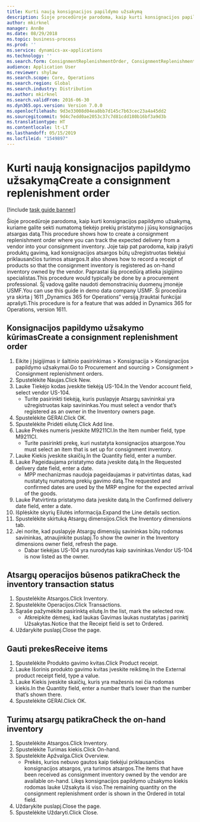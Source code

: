 ```yaml
---
title: Kurti naują konsignacijos papildymo užsakymą
description: Šioje procedūroje parodoma, kaip kurti konsignacijos papildymo užsakymą, kuriame galite sekti numatomą tiekėjo prekių pristatymo į jūsų konsignacijos atsargas datą.
author: mkirknel
manager: AnnBe
ms.date: 08/29/2018
ms.topic: business-process
ms.prod: ''
ms.service: dynamics-ax-applications
ms.technology: ''
ms.search.form: ConsignmentReplenishmentOrder, ConsignmentReplenishmentOrderCreate, InventTrans, ConsignmentDraftReplenishmentOrderJournal, InventOnhandMovement, InventOnhandItem, InventItemIdLookupSimple
audience: Application User
ms.reviewer: shylaw
ms.search.scope: Core, Operations
ms.search.region: Global
ms.search.industry: Distribution
ms.author: mkirknel
ms.search.validFrom: 2016-06-30
ms.dyn365.ops.version: Version 7.0.0
ms.openlocfilehash: 9d3e33008d04ea8bb7d145c7b63cec23a4a45dd2
ms.sourcegitcommit: 9d4c7edd0ae2053c37c7d81cdd180b16bf3a9d3b
ms.translationtype: HT
ms.contentlocale: lt-LT
ms.lasthandoff: 05/15/2019
ms.locfileid: "1549897"
---
```

# <a name="create-a-consignment-replenishment-order"></a><span data-ttu-id="c3ac5-103">Kurti naują konsignacijos papildymo užsakymą</span><span class="sxs-lookup"><span data-stu-id="c3ac5-103">Create a consignment replenishment order</span></span>

[!include [task guide banner](../../includes/task-guide-banner.md)]

<span data-ttu-id="c3ac5-104">Šioje procedūroje parodoma, kaip kurti konsignacijos papildymo užsakymą, kuriame galite sekti numatomą tiekėjo prekių pristatymo į jūsų konsignacijos atsargas datą.</span><span class="sxs-lookup"><span data-stu-id="c3ac5-104">This procedure shows how to create a consignment replenishment order where you can track the expected delivery from a vendor into your consignment inventory.</span></span> <span data-ttu-id="c3ac5-105">Joje taip pat parodoma, kaip įrašyti produktų gavimą, kad konsignacijos atsargos būtų užregistruotas tiekėjui priklausančios turimos atsargos.</span><span class="sxs-lookup"><span data-stu-id="c3ac5-105">It also shows how to record a receipt of products so that the consignment inventory is registered as on-hand inventory owned by the vendor.</span></span> <span data-ttu-id="c3ac5-106">Paprastai šią procedūrą atlieka įsigijimo specialistas.</span><span class="sxs-lookup"><span data-stu-id="c3ac5-106">This procedure would typically be done by a procurement professional.</span></span> <span data-ttu-id="c3ac5-107">Šį vadovą galite naudoti demonstracinių duomenų įmonėje USMF.</span><span class="sxs-lookup"><span data-stu-id="c3ac5-107">You can use this guide in demo data company USMF.</span></span> <span data-ttu-id="c3ac5-108">Ši procedūra yra skirta į 1611 „Dynamics 365 for Operations“ versiją įtrauktai funkcijai aprašyti.</span><span class="sxs-lookup"><span data-stu-id="c3ac5-108">This procedure is for a feature that was added in Dynamics 365 for Operations, version 1611.</span></span>




## <a name="create-a-consignment-replenishment-order"></a><span data-ttu-id="c3ac5-109">Konsignacijos papildymo užsakymo kūrimas</span><span class="sxs-lookup"><span data-stu-id="c3ac5-109">Create a consignment replenishment order</span></span>
1. <span data-ttu-id="c3ac5-110">Eikite į Įsigijimas ir šaltinio pasirinkimas > Konsignacija > Konsignacijos papildymo užsakymai.</span><span class="sxs-lookup"><span data-stu-id="c3ac5-110">Go to Procurement and sourcing > Consignment > Consignment replenishment orders.</span></span>
2. <span data-ttu-id="c3ac5-111">Spustelėkite Naujas.</span><span class="sxs-lookup"><span data-stu-id="c3ac5-111">Click New.</span></span>
3. <span data-ttu-id="c3ac5-112">Lauke Tiekėjo kodas įveskite tiekėją US-104.</span><span class="sxs-lookup"><span data-stu-id="c3ac5-112">In the Vendor account field, select vendor US-104.</span></span>
    * <span data-ttu-id="c3ac5-113">Turite pasirinkti tiekėją, kuris puslapyje Atsargų savininkai yra užregistruotas kaip savininkas.</span><span class="sxs-lookup"><span data-stu-id="c3ac5-113">You must select a vendor that’s registered as an owner in the Inventory owners page.</span></span>  
4. <span data-ttu-id="c3ac5-114">Spustelėkite GERAI.</span><span class="sxs-lookup"><span data-stu-id="c3ac5-114">Click OK.</span></span>
5. <span data-ttu-id="c3ac5-115">Spustelėkite Pridėti eilutę.</span><span class="sxs-lookup"><span data-stu-id="c3ac5-115">Click Add line.</span></span>
6. <span data-ttu-id="c3ac5-116">Lauke Prekės numeris įveskite M9211CI.</span><span class="sxs-lookup"><span data-stu-id="c3ac5-116">In the Item number field, type M9211CI.</span></span>
    * <span data-ttu-id="c3ac5-117">Turite pasirinkti prekę, kuri nustatyta konsignacijos atsargose.</span><span class="sxs-lookup"><span data-stu-id="c3ac5-117">You must select an item that is set up for consignment inventory.</span></span>  
7. <span data-ttu-id="c3ac5-118">Lauke Kiekis įveskite skaičių.</span><span class="sxs-lookup"><span data-stu-id="c3ac5-118">In the Quantity field, enter a number.</span></span>
8. <span data-ttu-id="c3ac5-119">Lauke Pageidaujama pristatymo data įveskite datą.</span><span class="sxs-lookup"><span data-stu-id="c3ac5-119">In the Requested delivery date field, enter a date.</span></span>
    * <span data-ttu-id="c3ac5-120">MPP mechanizmas naudoja pageidaujamas ir patvirtintas datas, kad nustatytų numatomą prekių gavimo datą.</span><span class="sxs-lookup"><span data-stu-id="c3ac5-120">The requested and confirmed dates are used by the MRP engine for the expected arrival of the goods.</span></span>  
9. <span data-ttu-id="c3ac5-121">Lauke Patvirtinta pristatymo data įveskite datą.</span><span class="sxs-lookup"><span data-stu-id="c3ac5-121">In the Confirmed delivery date field, enter a date.</span></span>
10. <span data-ttu-id="c3ac5-122">Išplėskite skyrių Eilutės informacija.</span><span class="sxs-lookup"><span data-stu-id="c3ac5-122">Expand the Line details section.</span></span>
11. <span data-ttu-id="c3ac5-123">Spustelėkite skirtuką Atsargų dimensijos.</span><span class="sxs-lookup"><span data-stu-id="c3ac5-123">Click the Inventory dimensions tab.</span></span>
12. <span data-ttu-id="c3ac5-124">Jei norite, kad puslapyje Atsargų dimensijų savininkas būtų rodomas savininkas, atnaujinkite puslapį.</span><span class="sxs-lookup"><span data-stu-id="c3ac5-124">To show the owner in the Inventory dimensions owner field, refresh the page.</span></span>
    * <span data-ttu-id="c3ac5-125">Dabar tiekėjas US-104 yra nurodytas kaip savininkas.</span><span class="sxs-lookup"><span data-stu-id="c3ac5-125">Vendor US-104 is now listed as the owner.</span></span>  

## <a name="check-the-inventory-transaction-status"></a><span data-ttu-id="c3ac5-126">Atsargų operacijos būsenos patikra</span><span class="sxs-lookup"><span data-stu-id="c3ac5-126">Check the inventory transaction status</span></span>
1. <span data-ttu-id="c3ac5-127">Spustelėkite Atsargos.</span><span class="sxs-lookup"><span data-stu-id="c3ac5-127">Click Inventory.</span></span>
2. <span data-ttu-id="c3ac5-128">Spustelėkite Operacijos.</span><span class="sxs-lookup"><span data-stu-id="c3ac5-128">Click Transactions.</span></span>
3. <span data-ttu-id="c3ac5-129">Sąraše pažymėkite pasirinktą eilutę.</span><span class="sxs-lookup"><span data-stu-id="c3ac5-129">In the list, mark the selected row.</span></span>
    * <span data-ttu-id="c3ac5-130">Atkreipkite dėmesį, kad laukas Gavimas laukas nustatytas į parinktį Užsakytas.</span><span class="sxs-lookup"><span data-stu-id="c3ac5-130">Notice that the Receipt field is set to Ordered.</span></span>  
4. <span data-ttu-id="c3ac5-131">Uždarykite puslapį.</span><span class="sxs-lookup"><span data-stu-id="c3ac5-131">Close the page.</span></span>

## <a name="receive-items"></a><span data-ttu-id="c3ac5-132">Gauti prekes</span><span class="sxs-lookup"><span data-stu-id="c3ac5-132">Receive items</span></span>
1. <span data-ttu-id="c3ac5-133">Spustelėkite Produkto gavimo kvitas.</span><span class="sxs-lookup"><span data-stu-id="c3ac5-133">Click Product receipt.</span></span>
2. <span data-ttu-id="c3ac5-134">Lauke Išorinis produkto gavimo kvitas įveskite reikšmę.</span><span class="sxs-lookup"><span data-stu-id="c3ac5-134">In the External product receipt field, type a value.</span></span>
3. <span data-ttu-id="c3ac5-135">Lauke Kiekis įveskite skaičių, kuris yra mažesnis nei čia rodomas kiekis.</span><span class="sxs-lookup"><span data-stu-id="c3ac5-135">In the Quantity field, enter a number that’s lower than the number that’s shown there.</span></span> 
4. <span data-ttu-id="c3ac5-136">Spustelėkite GERAI.</span><span class="sxs-lookup"><span data-stu-id="c3ac5-136">Click OK.</span></span>

## <a name="check-the-on-hand-inventory"></a><span data-ttu-id="c3ac5-137">Turimų atsargų patikra</span><span class="sxs-lookup"><span data-stu-id="c3ac5-137">Check the on-hand inventory</span></span>
1. <span data-ttu-id="c3ac5-138">Spustelėkite Atsargos.</span><span class="sxs-lookup"><span data-stu-id="c3ac5-138">Click Inventory.</span></span>
2. <span data-ttu-id="c3ac5-139">Spustelėkite Turimas kiekis.</span><span class="sxs-lookup"><span data-stu-id="c3ac5-139">Click On-hand.</span></span>
3. <span data-ttu-id="c3ac5-140">Spustelėkite Apžvalga.</span><span class="sxs-lookup"><span data-stu-id="c3ac5-140">Click Overview.</span></span>
    * <span data-ttu-id="c3ac5-141">Prekės, kurios nebuvo gautos kaip tiekėjui priklausančios konsignacijos atsargos, yra turimos atsargos.</span><span class="sxs-lookup"><span data-stu-id="c3ac5-141">The items that have been received as consignment inventory owned by the vendor are available on-hand.</span></span> <span data-ttu-id="c3ac5-142">Likęs konsignacijos papildymo užsakymo kiekis rodomas lauke Užsakyta iš viso.</span><span class="sxs-lookup"><span data-stu-id="c3ac5-142">The remaining quantity on the consignment replenishment order is shown in the Ordered in total field.</span></span>  
4. <span data-ttu-id="c3ac5-143">Uždarykite puslapį.</span><span class="sxs-lookup"><span data-stu-id="c3ac5-143">Close the page.</span></span>
5. <span data-ttu-id="c3ac5-144">Spustelėkite Uždaryti.</span><span class="sxs-lookup"><span data-stu-id="c3ac5-144">Click Close.</span></span>

